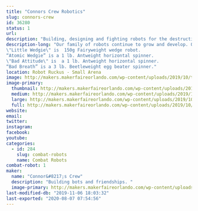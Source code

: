 ```yaml
---
title: "Connors Crew Robotics"
slug: connors-crew
id: 36280
status: 1
url: 
description: "Building, designing and fighting robots for the destruction of all mankind.  "
description-long: "Our family of robots continue to grow and develop. Over time we have won several tournaments and really enjoy the friendships and robot community. Our family members are:
\"Little Wedgie\" is  150g Fairyweight wedge robot.
“Atomic Wedgie” is a 1 lb. Antweight horizontal spinner.
\"Bad Attitude\" is  a 1 lb. Antweight horizontal spinner.   
“Bad Breath” is a 3 lb. Beetleweight egg beater spinner."
location: Robot Ruckus - Small Arena
image: http://makers.makerfaireorlando.com/wp-content/uploads/2019/10/ted.jpg
image-primary:
  thumbnail: http://makers.makerfaireorlando.com/wp-content/uploads/2019/10/ted-150x150.jpg
  medium: http://makers.makerfaireorlando.com/wp-content/uploads/2019/10/ted-300x225.jpg
  large: http://makers.makerfaireorlando.com/wp-content/uploads/2019/10/ted.jpg
  full: http://makers.makerfaireorlando.com/wp-content/uploads/2019/10/ted.jpg
website: 
email: 
twitter: 
instagram: 
facebook: 
youtube: 
categories:
  - id: 284
    slug: combat-robots
    name: Combat Robots
combat-robot: 1
maker:
  name: "Connor&#8217;s Crew"
  description: "Building bots and friendships. "
  image-primary: http://makers.makerfaireorlando.com/wp-content/uploads/2019/10/044323C6-22F0-49E0-A026-F59E441537D2.jpeg
last-modified-db: "2019-11-06 18:03:32"
last-exported: "2020-08-07 07:54:56"
---
```

